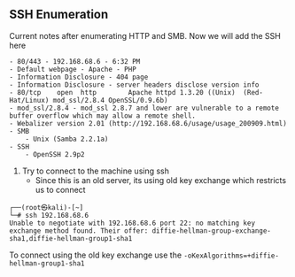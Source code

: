 
## SSH Enumeration

Current notes after enumerating HTTP and SMB. Now we will add the SSH here

	- 80/443 - 192.168.68.6 - 6:32 PM
	- Default webpage - Apache - PHP
	- Information Disclosure - 404 page
	- Information Disclosure - server headers disclose version info
	- 80/tcp    open  http        Apache httpd 1.3.20 ((Unix)  (Red-Hat/Linux) mod_ssl/2.8.4 OpenSSL/0.9.6b)
	- mod_ssl/2.8.4 - mod_ssl 2.8.7 and lower are vulnerable to a remote buffer overflow which may allow a remote shell.
	- Webalizer version 2.01 (http://192.168.68.6/usage/usage_200909.html)
	- SMB 
		- Unix (Samba 2.2.1a)
	- SSH
		- OpenSSH 2.9p2

1. Try to connect to the machine using ssh
	- Since this is an old server, its using old key exchange which restricts us to connect
```
┌──(root㉿kali)-[~]
└─# ssh 192.168.68.6
Unable to negotiate with 192.168.68.6 port 22: no matching key exchange method found. Their offer: diffie-hellman-group-exchange-sha1,diffie-hellman-group1-sha1

```

To connect using the old key exchange use the `-oKexAlgorithms=+diffie-hellman-group1-sha1`

